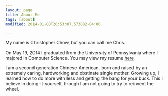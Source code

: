 ```yaml
---
layout: page
title: About Me
tags: [about]
modified: 2014-01-08T20:53:07.573882-04:00

---
```


My name is Christopher Chow, but you can call me Chris.

On May 19, 2014 I graduated from the University of Pennsylvania where I majored in Computer Science.
You may view my resume [here](https://dl.dropboxusercontent.com/u/35563338/christopher_chow_resume.pdf).

I am a second generation Chinese-American, born and raised by an extremely caring, hardworking and obstinate single mother. 
Growing up, I learned how to do more with less and getting the bang for your buck.
This 
I believe in doing-it-yourself, though I am not going to try to reinvent the wheel.

